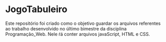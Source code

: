 # JogoTabuleiro
Este repositório foi criado como o objetivo guardar os arquivos referentes ao trabalho desenvolvido no último bimestre da disciplina Programação_Web. Nele ŕá conter arquivos javaScript, HTML e CSS.
